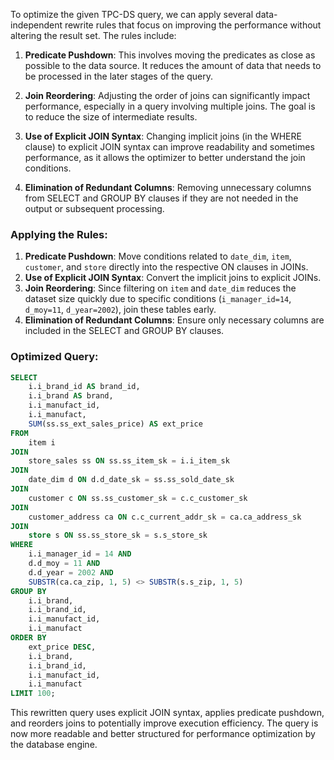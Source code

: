 To optimize the given TPC-DS query, we can apply several data-independent rewrite rules that focus on improving the performance without altering the result set. The rules include:

1. **Predicate Pushdown**: This involves moving the predicates as close as possible to the data source. It reduces the amount of data that needs to be processed in the later stages of the query.

2. **Join Reordering**: Adjusting the order of joins can significantly impact performance, especially in a query involving multiple joins. The goal is to reduce the size of intermediate results.

3. **Use of Explicit JOIN Syntax**: Changing implicit joins (in the WHERE clause) to explicit JOIN syntax can improve readability and sometimes performance, as it allows the optimizer to better understand the join conditions.

4. **Elimination of Redundant Columns**: Removing unnecessary columns from SELECT and GROUP BY clauses if they are not needed in the output or subsequent processing.

### Applying the Rules:

1. **Predicate Pushdown**: Move conditions related to `date_dim`, `item`, `customer`, and `store` directly into the respective ON clauses in JOINs.
2. **Use of Explicit JOIN Syntax**: Convert the implicit joins to explicit JOINs.
3. **Join Reordering**: Since filtering on `item` and `date_dim` reduces the dataset size quickly due to specific conditions (`i_manager_id=14`, `d_moy=11`, `d_year=2002`), join these tables early.
4. **Elimination of Redundant Columns**: Ensure only necessary columns are included in the SELECT and GROUP BY clauses.

### Optimized Query:
```sql
SELECT 
    i.i_brand_id AS brand_id, 
    i.i_brand AS brand, 
    i.i_manufact_id, 
    i.i_manufact, 
    SUM(ss.ss_ext_sales_price) AS ext_price
FROM 
    item i
JOIN 
    store_sales ss ON ss.ss_item_sk = i.i_item_sk
JOIN 
    date_dim d ON d.d_date_sk = ss.ss_sold_date_sk
JOIN 
    customer c ON ss.ss_customer_sk = c.c_customer_sk
JOIN 
    customer_address ca ON c.c_current_addr_sk = ca.ca_address_sk
JOIN 
    store s ON ss.ss_store_sk = s.s_store_sk
WHERE 
    i.i_manager_id = 14 AND
    d.d_moy = 11 AND
    d.d_year = 2002 AND
    SUBSTR(ca.ca_zip, 1, 5) <> SUBSTR(s.s_zip, 1, 5)
GROUP BY 
    i.i_brand, 
    i.i_brand_id, 
    i.i_manufact_id, 
    i.i_manufact
ORDER BY 
    ext_price DESC, 
    i.i_brand, 
    i.i_brand_id, 
    i.i_manufact_id, 
    i.i_manufact
LIMIT 100;
```

This rewritten query uses explicit JOIN syntax, applies predicate pushdown, and reorders joins to potentially improve execution efficiency. The query is now more readable and better structured for performance optimization by the database engine.
